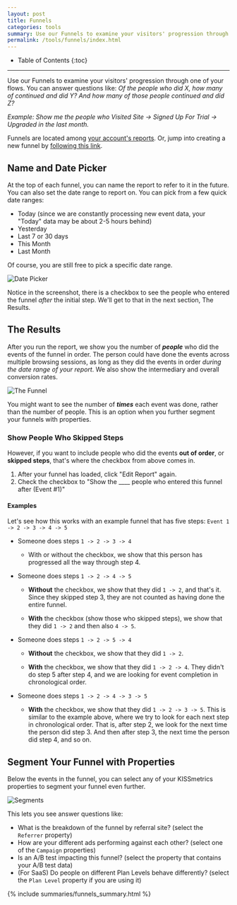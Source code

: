 ```yaml
---
layout: post
title: Funnels
categories: tools
summary: Use our Funnels to examine your visitors' progression through a flow.
permalink: /tools/funnels/index.html
---
```

* Table of Contents
{:toc}
* * *

<div id="wistia_b683f1acd1" class="wistia_embed wistia-embed" data-video-width="640" data-video-height="400">
</div>

Use our Funnels to examine your visitors' progression through one of your flows. You can answer questions like:
*Of the people who did X, how many of continued and did Y? And how many of those people continued and did Z?*

*Example: Show me the people who Visited Site -> Signed Up For Trial -> Upgraded in the last month.*

Funnels are located among [your account's reports][reports]. Or, jump into creating a new funnel by [following this link][new].

## Name and Date Picker

At the top of each funnel, you can name the report to refer to it in the future. You can also set the date range to report on. You can pick from a few quick date ranges:

* Today (since we are constantly processing new event data, your "Today" data may be about 2-5 hours behind)
* Yesterday
* Last 7 or 30 days
* This Month
* Last Month

Of course, you are still free to pick a specific date range.

![Date Picker][date-picker]

Notice in the screenshot, there is a checkbox to see the people who entered the funnel *after* the initial step. We'll get to that in the next section, The Results.

## The Results

After you run the report, we show you the number of ***people*** who did the events of the funnel in order. The person could have done the events across multiple browsing sessions, as long as they did the events in order *during the date range of your report*. We also show the intermediary and overall conversion rates.

![The Funnel][funnel]

You might want to see the number of ***times*** each event was done, rather than the number of people. This is an option when you further segment your funnels with properties.


### Show People Who Skipped Steps

However, if you want to include people who did the events **out of order**, or **skipped steps**, that's where the checkbox from above comes in.

1. After your funnel has loaded, click "Edit Report" again.
2. Check the checkbox to "Show the ____ people who entered this funnel after (Event #1)"

#### Examples

Let's see how this works with an example funnel that has five steps: `Event 1 -> 2 -> 3 -> 4 -> 5`

* Someone does steps `1 -> 2 -> 3 -> 4`

   - With or without the checkbox, we show that this person has progressed all the way through step 4.

* Someone does steps `1 -> 2 -> 4 -> 5`

   - **Without** the checkbox, we show that they did `1 -> 2`, and that's it. Since they skipped step 3, they are not counted as having done the entire funnel.

   - **With** the checkbox (show those who skipped steps), we show that they did `1 -> 2` and then also `4 -> 5`.

* Someone does steps `1 -> 2 -> 5 -> 4`

   - **Without** the checkbox, we show that they did `1 -> 2`.

   - **With** the checkbox, we show that they did `1 -> 2 -> 4`. They didn't do step 5 after step 4, and we are looking for event completion in chronological order.

* Someone does steps `1 -> 2 -> 4 -> 3 -> 5`

   - **With** the checkbox, we show that they did `1 -> 2 -> 3 -> 5`. This is similar to the example above, where we try to look for each next step in chronological order. That is, after step 2, we look for the next time the person did step 3. And then after step 3, the next time the person did step 4, and so on.


## Segment Your Funnel with Properties

Below the events in the funnel, you can select any of your KISSmetrics properties to segment your funnel even further.

![Segments][segments]

This lets you see answer questions like:

* What is the breakdown of the funnel by referral site? (select the `Referrer` property)
* How are your different ads performing against each other? (select one of the `Campaign` properties)
* Is an A/B test impacting this funnel? (select the property that contains your A/B test data)
* (For SaaS) Do people on different Plan Levels behave differently? (select the `Plan Level` property if you are using it)

{% include summaries/funnels_summary.html %}

[reports]: https://app.kissmetrics.com/reports
[new]: https://app.kissmetrics.com/report.new/funnel

[date-picker]: https://s3.amazonaws.com/kissmetrics-support-files/assets/tools/funnels/date-picker.png
[funnel]: https://s3.amazonaws.com/kissmetrics-support-files/assets/tools/funnels/funnel.png
[segments]: https://s3.amazonaws.com/kissmetrics-support-files/assets/tools/funnels/segments.png